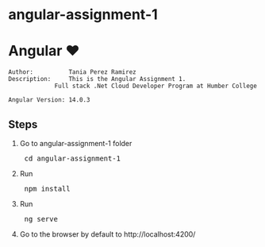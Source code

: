 # angular-assignment-1

<h1 class="nx-mt-2 nx-text-4xl nx-font-bold nx-tracking-tight">Angular ❤️</h1>

    Author:          Tania Perez Ramirez
    Description: 	 This is the Angular Assignment 1. 
    			 Full stack .Net Cloud Developer Program at Humber College
	
    Angular Version: 14.0.3
    
<h2 dir="auto">Steps</h2>
<ol>
	<li> Go to  angular-assignment-1 folder <pre> cd angular-assignment-1 </pre> </li>
	<li> Run <pre> npm install </pre></li>
	<li> Run <pre> ng serve </pre> </li>
	<li> Go to the browser by default to http://localhost:4200/ </li>
</ol>
